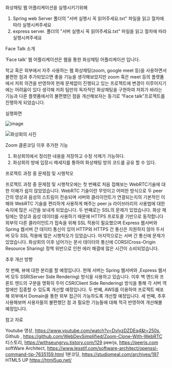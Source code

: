 화상채팅 웹 어플리케이션을 실행시키기위해
1. Spring web Server 폴더의 "서버 실행시 꼭 읽어주세요.txt" 파일을 읽고 절차에 따라 실행시켜주세요
2. express server. 폴더의 "서버 실행시 꼭 읽어주세요.txt" 파일을 읽고 절차에 따라 실행시켜주세요




Face Talk 소개


 ‘Face talk’ 웹 어플리케이션은 웹을 통한 화상채팅 어플리케이션 입니다.
	
학교 혹은 외부에서 자주 사용하는 웹 화상채팅(zoom, google meet 등)을 사용하면서 불편한 점과 추가되었으면 좋을 기능을 생각해보았지만 zoom 혹은 meet 등의 플랫폼에서 저희 의견을 반영하여 현재 문제없이 진행되고 있는 프로젝트에 변경이 이루어지기에는 어려움이 있다 생각해 저희 팀만의 독자적인 화상채팅을 구현하여 저희가 바라는 기능과 다른 플랫폼에서의 불편했던 점을 개선해보자는 동기로 “Face talk”프로젝트를 진행하게 되었습니다.


실행화면 


![image](https://user-images.githubusercontent.com/81874493/139874695-35573259-9400-41a4-ae5d-5f62475d85f9.png)


![화상회의 사진](https://user-images.githubusercontent.com/81874493/139874765-5db33fb7-b5eb-4d99-931c-d7e425c10507.JPG)




Zoom 클론코딩 이후 추가한 기능
1. 화상회의에서 정리한 내용을 저장하고 수정 삭제가 가능하다.
2. 화상회의 방에 입장시 메세지를 통하여 화상채팅 방의 코드를 공유 할 수 있다.


프로젝트 과정 중 문제점 및 시행착오

프로젝트 과정 중 문제점 및 시행착오에는 첫 번째로 처음 접해보는 WebRTC기술에 대한 이해가 쉽지 않았었습니다.
WebRTC 기술이란 무엇이고 어떠한 방식으로 두 peer 간의 영상과 음성의 스트림이 전송되며 서버와 클라이언트가 연결되는지의 기본적인 이해와 WebRTC 기술을 편리하게 사용하게 해주는 peer js 라이브러리의 사용법에 대한 숙지에 많은 시간을 보내게 되었습니다.
두 번째로는 SSL의 문제가 있었습니다.
화상 채팅에는 영상과 음성 데이터를 사용하기 때문에 HTTPS 프로토콜 기반으로 동작합니다 외부의 다른 클라이언트가 접속을 위해 SSL 적용이 필요했으며 Express 웹서버와 Spring 웹서버 간 데이터 통신이 있어 HTTP와 HTTPS 간 통신은 지원하지 않아 두서버 모두 SSL 적용에 많은 시행착오가 있었습니다.
마지막으로는 서버 간 통신에 문제가 있었습니다.
화상회의 이후 넘어가는 문서 데이터의 통신에 CORS(Cross-Origin Resource Sharing) 정책 위반으로 인한 에러 해결에 많은 시간이 소비되었습니다.


추후 개선 방향 

첫 번째, 뷰에 대한 분리를 할 예정입니다.
현재 서버는 Spring 웹서버와 ,Express 웹서버 모두 SSR(Server Side Rendering) 방식을 사용하고 있습니다.
이후 백 엔드와 프론트 엔드의 구분을 명확히 두어 CSR(Client Side Rendering) 방식을 통해 각 서버 역할에만 집중할 수 있도록 개선할 예정입니다. 
두 번째, AWS를 이용하여 프로젝트 배포해 외부에서 Domain을 통한 외부 접근이 가능하도록 개선할 예정입니다.
세 번째, 추후 사용해보며 사용자들의 불편했던 점 과 필요한 기능들에 대해 적극 반영하여 개선해볼 예정입니다.


참고 자료


Youtube 영상,  https://www.youtube.com/watch?v=DvlyzDZDEq4&t=250s,
Github , https://github.com/WebDevSimplified/Zoom-Clone-With-WebRTC
티스토리, https://withseungryu.tistory.com/129 
peerjs, https://peerjs.com 
softWare Architect, https://www.lesstif.com/software-architect/openssl-command-tip-7635159.html 
1분코딩, https://studiomeal.com/archives/197 
HTML5 UP https://html5up.net/ 
